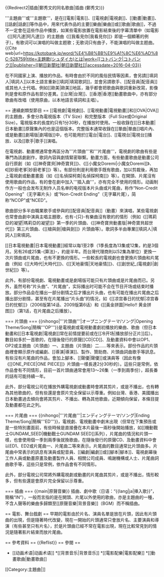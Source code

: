 {{Redirect2|插曲|鄭秀文的同名歌曲|插曲 (鄭秀文)}}

'''主題曲'''或'''主題歌'''，是在[[電影|電影]]、[[電視劇|電視劇]]、[[動畫|動畫]]、[[話劇|話劇]]等作品中，用來代表作品的主要[[樂曲|樂曲]]或[[歌曲|歌曲]]，不過不一定會在這些作品中播放，如某些電影放置在電影結束後的字幕清單中（如電影《[[阿凡達|阿凡達]]》的主題曲《[[我看見你|我看見你]]》即是一個顯著的例子）。有歌词可以演唱的叫做主题歌；无歌词只有曲子，不能演唱的叫做主题曲。<ref>{{Cite web|url=https://kotobank.jp/word/%E4%B8%BB%E9%A1%8C%E6%AD%8C-528759|title=主題歌(シュダイカ)とは|work=[[コトバンク|コトバンク]]|publisher=[[朝日新聞社|朝日新聞社]]|accessdate=2016-04-03}}</ref>

在不同國家上演、播放的作品，有時會由於不同的風俗民情等因素，會另請[[填詞人|填詞人]]以本土語言重新[[填詞|填寫歌詞]]，並會另請歌手、[[配音員|配音員]]或其他人士代唱。例如[[歐美|歐美]]地區，幾乎都會把歌曲與歌詞重新改寫，影像則是會和原作品有部分差異。[[台灣|台灣]]、[[香港|香港]]動畫歌曲中，亦有部分歌曲有改唱（使用原曲，以本地語言填詞和主唱）。

== 連續劇類型節目 ==
[[電視劇|電視劇]]、[[電視動畫|電視動畫]]和[[OVA|OVA]]的主題曲，多會分為電視版本（TV Size）和完整版本（Full Size或Original Size）。電視版本的長度約只有1分30秒，在播放时使用。一般收錄在[[日本動畫|日本動畫]]原聲集內的也是這個版本。完整版本通常收錄在[[單曲|單曲]]唱片內、或是動畫[[劇場版|劇場版]]中，也可能用於[[電台|電台]]、[[電視台|電視台]]播放、以及[[歌手|歌手]]演唱。

在電視劇、動畫裡通常會再區分為'''片頭曲'''和'''片尾曲'''，電視劇的歌曲有些是專門為該劇創作，歌詞內容與劇情緊密聯繫。動畫方面，有些動畫歌曲是動畫公司自行原創（如《[[神奇寶貝|神奇寶貝]]》、《[[小魔女Doremi|小魔女Doremi]]》、《[[妙廚老爹|妙廚老爹]]》等）。有部份則是利用歌手既有歌曲，加以剪裁後，再加上電視劇或動畫畫面（如《[[名偵探柯南|名偵探柯南]]》等）。在開頭、片尾沒有使用歌曲的作品，有的會在劇中加入'''插入曲'''，亦有完全不使用的情形。动画制作方一般也会发布无制作人员名单的电视版本片头曲或片尾曲，称作“Non-Credit Opening”（无字幕片头）或“Non-Credit Ending”（无字幕片尾），简称“NCOP”或“NCED”。

歌曲部分多半由職業歌手或參與的[[配音員|配音員]]（動畫）來演唱，某些電視劇也常會由劇中演員主唱主題歌，也有-{只}-有樂曲沒有歌的的情形（例如《[[瑪莉亞的凝望|瑪莉亞的凝望]]》第一季的片頭曲、《[[神奇寶貝動畫版|神奇寶貝超世代]]》第三片頭曲、《[[槍與劍|槍與劍]]》片頭曲等）。歌詞多半由專業[[填詞人|填詞人]]來填詞。

[[日本電視動畫|日本電視動畫]]經常以每1至2季（1季長度為13集或12集，約是3個月。另有26或25集-{算法}-，約是半年。而台灣代理商則以52集為單位）更換一次片頭曲或片尾曲，也有不更換的情形。一些較長的電視劇也會更換片頭曲和片尾曲（例如《[[大時代|大時代]]》、《[[天地豪情|天地豪情]]》、《[[創世紀_(電視劇)|創世紀]]》等）。

此外，有部份電視劇、電視動畫或是劇場版可能只有片頭曲或是片尾曲而已。另外，虽然号称“片头曲”、“片尾曲”，实际播出时可能不会在节目开场或结束时播放。部分作品会在播出一部分剧情之后才播出片头曲，也有可能在播出片尾曲之后播出部分剧情，甚至有在片尾播出“片头曲”的情况，如《[[凉宫春日的忧郁|凉宫春日的忧郁]]》（2006版第14话、2009版第6话）和《[[黃金拼圖|Hello!! 黄金拼图]]》（第1话，在片尾曲之后播放）。

=== 片頭曲 ===
{{nihongo|'''片頭曲'''|オープニングテーマ/ソング|Opening Theme/Song|簡稱'''OP'''}}是電視劇或電視動畫劇初播放的樂曲、歌曲（但日本動畫和[[日本電視劇|電視劇]]常在前情提要前或在[[冷开场|播放部分正片]]后）。數目如多於一首歌的，在隨後發行的原聲[[CD|CD]]、及動畫資料中會以OP1、OP2或主題曲（片頭曲）一、主題曲（片頭曲）二……等來表示。部份作品的片頭曲裡會顯示原作或編劇、[[導演|導演]]、製作、贊助商、片頭曲詞曲歌手等訊息。有些沒有片尾曲的作品，會加上腳本、[[聲優|聲優]]或演員等（因此有像《[[ONE_PIECE|ONE PIECE]]》片頭曲一樣長達2分30秒的）。這些只是常例，依作品會有不同情形，目前一首片頭曲通常會用13～26集（一季到兩季份），超長番的話有可能持續一年。

此外，部分電視公司在播放外購電視劇或動畫時會將其剪片，或是不播出，也有轉為其他歌曲的，但有些還是會原片完全保留以示尊重。例如台灣、香港、美國播出日本動畫過去傾向會將其剪片、不播出、轉為其他歌曲，近期傾向保留，本條目提及動畫都在此之列。

=== 片尾曲 ===
{{nihongo|'''片尾曲'''|エンディングテーマ/ソング|Ending Theme/Song|簡稱'''ED'''}}，電視劇、電視動畫中劇末出現（但常在下集預告或是一些特別畫面前，有些時候是直接疊在本片最後一兩秒後開始播放，如[[機動戰士GUNDAM_SEED|機動戰士GUNDAM SEED]]系列），片尾曲的情況和片頭一樣，也會使用個一季到兩季後就換歌曲，在隨後發行的原聲CD、及動畫資料中會以ED1、ED2或片尾曲一、片尾曲二等來表示。片尾曲的數目通常比片頭曲多。片尾曲中常表示的訊息有演員或配音員、[[編劇|編劇]]或[[腳本|腳本]]、電視劇幕後工作人員或動畫原畫及動畫製作人員、相關公司成員、鳴謝機構或人士、片尾曲詞曲歌手等，這些只是常例，依作品會有不同情形。

此外，部分電視公司常將外購電視劇或動畫的片尾曲其剪片，或是不播出，情形較多，但有些還是會原片完全保留以示尊重。

=== 插曲 ===
{{main|原聲音樂}}
插曲、劇中歌（日语：“{{lang|ja|挿入歌}}”，簡稱“IN”），一般而言指的是在開頭、片尾以外使用的歌曲，亦是主題曲的一種，不含人聲等的樂曲多歸類至[[原聲音樂|背景音樂]]（BGM）而不稱插曲。

== 電影、舞台戲劇 ==
早期的電影由於片名、演員名單是放在片頭，因此有片頭曲的出現，但是隨著時代改變，現在一開始的片頭通常只會放片名、主要演員和導演（有些甚至只有片名），於是片頭曲已經不常在電影出現，現在比較常見到的情況是隨著影片結束而放片尾曲。

== 參考資料 ==
{{Reflist}}
== 參閱 ==
* [[动画术语|动画术语]]
*[[背景音乐|背景音乐]]
*[[電影配樂|電影配樂]]
*[[動畫歌曲|動畫歌曲]]


[[Category:主題曲|]]